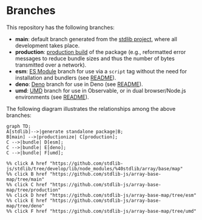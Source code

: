 <!--

@license Apache-2.0

Copyright (c) 2022 The Stdlib Authors.

Licensed under the Apache License, Version 2.0 (the "License");
you may not use this file except in compliance with the License.
You may obtain a copy of the License at

    http://www.apache.org/licenses/LICENSE-2.0

Unless required by applicable law or agreed to in writing, software
distributed under the License is distributed on an "AS IS" BASIS,
WITHOUT WARRANTIES OR CONDITIONS OF ANY KIND, either express or implied.
See the License for the specific language governing permissions and
limitations under the License.

-->

# Branches

This repository has the following branches:

-   **main**: default branch generated from the [stdlib project][stdlib-url], where all development takes place.
-   **production**: [production build][production-url] of the package (e.g., reformatted error messages to reduce bundle sizes and thus the number of bytes transmitted over a network).
-   **esm**: [ES Module][esm-url] branch for use via a `script` tag without the need for installation and bundlers (see [README][esm-readme]).
-   **deno**: [Deno][deno-url] branch for use in Deno (see [README][deno-readme]).
-   **umd**: [UMD][umd-url] branch for use in Observable, or in dual browser/Node.js environments (see [README][umd-readme]).

The following diagram illustrates the relationships among the above branches:

```mermaid
graph TD;
A[stdlib]-->|generate standalone package|B;
B[main] -->|productionize| C[production];
C -->|bundle| D[esm];
C -->|bundle| E[deno];
C -->|bundle| F[umd];

%% click A href "https://github.com/stdlib-js/stdlib/tree/develop/lib/node_modules/%40stdlib/array/base/map"
%% click B href "https://github.com/stdlib-js/array-base-map/tree/main"
%% click C href "https://github.com/stdlib-js/array-base-map/tree/production"
%% click D href "https://github.com/stdlib-js/array-base-map/tree/esm"
%% click E href "https://github.com/stdlib-js/array-base-map/tree/deno"
%% click F href "https://github.com/stdlib-js/array-base-map/tree/umd"
```

[stdlib-url]: https://github.com/stdlib-js/stdlib/tree/develop/lib/node_modules/%40stdlib/array/base/map
[production-url]: https://github.com/stdlib-js/array-base-map/tree/production
[deno-url]: https://github.com/stdlib-js/array-base-map/tree/deno
[deno-readme]: https://github.com/stdlib-js/array-base-map/blob/deno/README.md
[umd-url]: https://github.com/stdlib-js/array-base-map/tree/umd
[umd-readme]: https://github.com/stdlib-js/array-base-map/blob/umd/README.md
[esm-url]: https://github.com/stdlib-js/array-base-map/tree/esm
[esm-readme]: https://github.com/stdlib-js/array-base-map/blob/esm/README.md